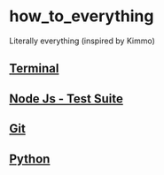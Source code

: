 # how_to_everything
Literally everything (inspired by Kimmo)

## [Terminal](terminal/README.md)

## [Node Js - Test Suite](nodejs/testSuite.md)

## [Git](git/README.md)

## [Python](python/README.md)